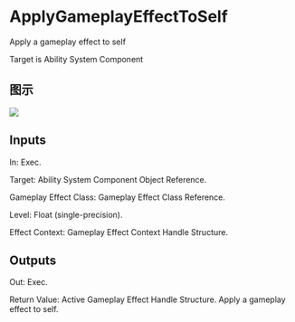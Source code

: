 # ApplyGameplayEffectToSelf

Apply a gameplay effect to self

Target is Ability System Component

## 图示

![]($-20221218-19085167.png)

## Inputs

In: Exec.

Target: Ability System Component Object Reference.

Gameplay Effect Class: Gameplay Effect Class Reference.

Level: Float (single-precision).

Effect Context: Gameplay Effect Context Handle Structure.  

## Outputs

Out: Exec.

Return Value: Active Gameplay Effect Handle Structure. Apply a gameplay effect to self.

